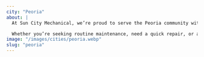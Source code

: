 ```yaml
---
city: "Peoria"
about: |
  At Sun City Mechanical, we’re proud to serve the Peoria community with dependable HVAC services that keep your home comfortable year-round. Our experienced team is dedicated to providing expert heating, cooling, and air quality solutions tailored to meet the specific needs of Peoria residents.

  Whether you’re seeking routine maintenance, need a quick repair, or are considering a new system installation, our skilled technicians are here to assist. We’re committed to ensuring your Peoria home remains comfortable and your HVAC system runs efficiently, so you can enjoy a worry-free environment every day.
image: "/images/cities/peoria.webp"
slug: "peoria"
---
```

